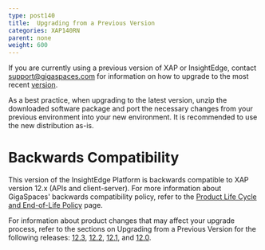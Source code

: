 ```yaml
---
type: post140
title:  Upgrading from a Previous Version
categories: XAP140RN
parent: none
weight: 600
---
```


If you are currently using a previous version of XAP or InsightEdge, contact <support@gigaspaces.com> for information on how to upgrade to the most recent [version](https://www.gigaspaces.com/download-center).

As a best practice, when upgrading to the latest version, unzip the downloaded software package and port the necessary changes from your previous environment into your new environment. It is recommended to use the new distribution as-is. 
 
# Backwards Compatibility

This version of the InsightEdge Platform is backwards compatible to XAP version 12.x (APIs and client-server). For more information about GigaSpaces' backwards compatibility policy, refer to the [Product Life Cycle and End-of-Life Policy](/release_notes/lifecycle.html) page.

For information about product changes that may affect your upgrade process, refer to the sections on Upgrading from a Previous Version for the following releases: [12.3](/xap/12.3/rn/upgrading.html), [12.2](/xap/12.2/rn/upgrading.html), [12.1](/release_notes/121upgrading.html), and [12.0](/release_notes/120upgrading.html). 

